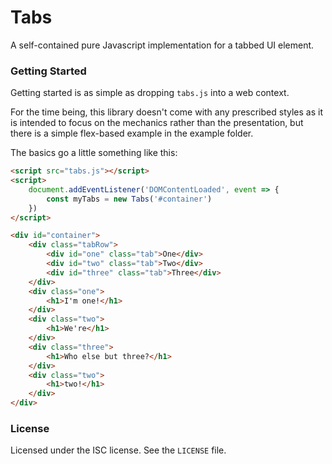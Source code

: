 # Tabs #

A self-contained pure Javascript implementation for a tabbed UI element.

### Getting Started ###

Getting started is as simple as dropping `tabs.js` into a web context.

For the time being, this library doesn't come with any prescribed styles
as it is intended to focus on the mechanics rather than the presentation,
but there is a simple flex-based example in the example folder.

The basics go a little something like this:
```html
<script src="tabs.js"></script>
<script>
	document.addEventListener('DOMContentLoaded', event => {
		const myTabs = new Tabs('#container')
	})
</script>
```
```html
<div id="container">
	<div class="tabRow">
		<div id="one" class="tab">One</div>
		<div id="two" class="tab">Two</div>
		<div id="three" class="tab">Three</div>
	</div>
	<div class="one">
		<h1>I'm one!</h1>
	</div>
	<div class="two">
		<h1>We're</h1>
	</div>
	<div class="three">
		<h1>Who else but three?</h1>
	</div>
	<div class="two">
		<h1>two!</h1>
	</div>
</div>
```

### License ###

Licensed under the ISC license. See the `LICENSE` file.
